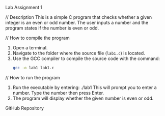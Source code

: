 Lab Assignment 1

// Description
This is a simple C program that checks whether a given integer is an even or odd number. The user inputs a number and the program states if the number is even or odd. 

// How to compile the program

1. Open a terminal.
2. Navigate to the folder where the source file (`lab1.c`) is located.
3. Use the GCC compiler to compile the source code with the command:
   ```bash
   gcc -o lab1 lab1.c

// How to run the program

1. Run the executable by entering:
 ./lab1
 This will prompt you to enter a number. Type the number then press Enter.
 2. The program will display whether the given number is even or odd.

 GitHub Repository
